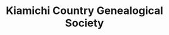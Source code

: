 ---
layout: repo
title: "Kiamichi Country Genealogical Society"
id: 24699
permalink: repos/24699/
---